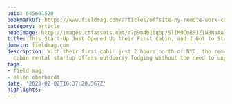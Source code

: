 ```yaml
---
uuid: 645601520
bookmarkOf: https://www.fieldmag.com/articles/offsite-ny-remote-work-cabin-review?mc_cid=d3d4707674&mc_eid=561e2e9468
category: article
headImage: http://images.ctfassets.net/r7p9m4b1iqbp/5lIM9CmBSJZINBNaAA7ewu/21203a3b6c138daf9ea8ef2865a94731/Offsite-Catskill-Cabin-Thumb.jpg?w=1000
title: This Start-Up Just Opened Up their First Cabin, and I Got to Stay
domain: fieldmag.com
description: With their first cabin just 2 hours north of NYC, the remote work oriented
  cabin rental startup offers outdoorsy lodging without the need to unplug
tags:
- field mag
- ellen eberhardt
date: '2023-02-02T16:37:20.567Z'
highlights: 
---
```



